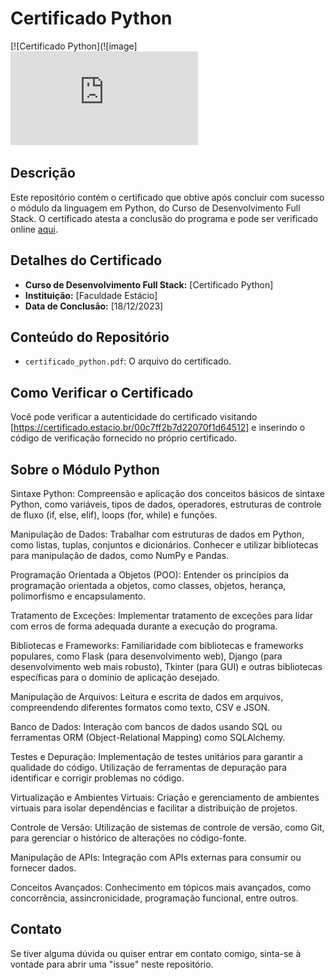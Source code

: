 # Certificado Python

[![Certificado Python](![image]
![image](https://github.com/devropaes/certificado_python/blob/main/certificado_python.pdf)

## Descrição

Este repositório contém o certificado que obtive após concluir com sucesso o módulo da linguagem em Python, do Curso de Desenvolvimento Full Stack. O certificado atesta a conclusão do programa e pode ser verificado online [aqui](link_para_o_certificado_online).

## Detalhes do Certificado

- **Curso de Desenvolvimento Full Stack:** [Certificado Python]
- **Instituição:** [Faculdade Estácio]
- **Data de Conclusão:** [18/12/2023]

## Conteúdo do Repositório

- `certificado_python.pdf`: O arquivo do certificado.

## Como Verificar o Certificado

Você pode verificar a autenticidade do certificado visitando [https://certificado.estacio.br/00c7ff2b7d22070f1d64512] e inserindo o código de verificação fornecido no próprio certificado.

## Sobre o Módulo Python

Sintaxe Python:
Compreensão e aplicação dos conceitos básicos de sintaxe Python, como variáveis, tipos de dados, operadores, estruturas de controle de fluxo (if, else, elif), loops (for, while) e funções.

Manipulação de Dados:
Trabalhar com estruturas de dados em Python, como listas, tuplas, conjuntos e dicionários.
Conhecer e utilizar bibliotecas para manipulação de dados, como NumPy e Pandas.

Programação Orientada a Objetos (POO):
Entender os princípios da programação orientada a objetos, como classes, objetos, herança, polimorfismo e encapsulamento.

Tratamento de Exceções:
Implementar tratamento de exceções para lidar com erros de forma adequada durante a execução do programa.

Bibliotecas e Frameworks:
Familiaridade com bibliotecas e frameworks populares, como Flask (para desenvolvimento web), Django (para desenvolvimento web mais robusto), Tkinter (para GUI) e outras bibliotecas específicas para o domínio de aplicação desejado.

Manipulação de Arquivos:
Leitura e escrita de dados em arquivos, compreendendo diferentes formatos como texto, CSV e JSON.

Banco de Dados:
Interação com bancos de dados usando SQL ou ferramentas ORM (Object-Relational Mapping) como SQLAlchemy.

Testes e Depuração:
Implementação de testes unitários para garantir a qualidade do código.
Utilização de ferramentas de depuração para identificar e corrigir problemas no código.

Virtualização e Ambientes Virtuais:
Criação e gerenciamento de ambientes virtuais para isolar dependências e facilitar a distribuição de projetos.

Controle de Versão:
Utilização de sistemas de controle de versão, como Git, para gerenciar o histórico de alterações no código-fonte.

Manipulação de APIs:
Integração com APIs externas para consumir ou fornecer dados.

Conceitos Avançados:
Conhecimento em tópicos mais avançados, como concorrência, assincronicidade, programação funcional, entre outros.


## Contato
Se tiver alguma dúvida ou quiser entrar em contato comigo, sinta-se à vontade para abrir uma "issue" neste repositório.

